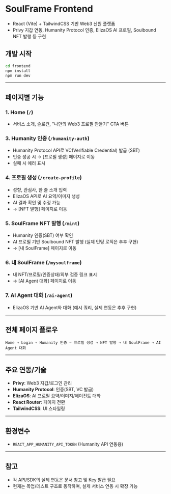 # SoulFrame Frontend

- React (Vite) + TailwindCSS 기반 Web3 신원 플랫폼
- Privy 지갑 연동, Humanity Protocol 인증, ElizaOS AI 프로필, Soulbound NFT 발행 등 구현

## 개발 시작

```bash
cd frontend
npm install
npm run dev
```

---

## 페이지별 기능

### 1. Home (`/`)

- 서비스 소개, 슬로건, "나만의 Web3 프로필 만들기" CTA 버튼

### 3. Humanity 인증 (`/humanity-auth`)

- Humanity Protocol API로 VC(Verifiable Credential) 발급 (SBT)
- 인증 성공 시 → [프로필 생성] 페이지로 이동
- 실패 시 에러 표시

### 4. 프로필 생성 (`/create-profile`)

- 성향, 관심사, 한 줄 소개 입력
- ElizaOS API로 AI 요약/이미지 생성
- AI 결과 확인 및 수정 가능
- → [NFT 발행] 페이지로 이동

### 5. SoulFrame NFT 발행 (`/mint`)

- Humanity 인증(SBT) 여부 확인
- AI 프로필 기반 Soulbound NFT 발행 (실제 민팅 로직은 추후 구현)
- → [내 SoulFrame] 페이지로 이동

### 6. 내 SoulFrame (`/mysoulframe`)

- 내 NFT/프로필/인증상태/외부 검증 링크 표시
- → [AI Agent 대화] 페이지로 이동

### 7. AI Agent 대화 (`/ai-agent`)

- ElizaOS 기반 AI Agent와 대화 (예시 쿼리, 실제 연동은 추후 구현)

---

## 전체 페이지 플로우

```
Home → Login → Humanity 인증 → 프로필 생성 → NFT 발행 → 내 SoulFrame → AI Agent 대화
```

---

## 주요 연동/기술

- **Privy**: Web3 지갑/로그인 관리
- **Humanity Protocol**: 인증(SBT, VC 발급)
- **ElizaOS**: AI 프로필 요약/이미지/에이전트 대화
- **React Router**: 페이지 전환
- **TailwindCSS**: UI 스타일링

---

## 환경변수

- `REACT_APP_HUMANITY_API_TOKEN` (Humanity API 연동용)

---

## 참고

- 각 API/SDK의 실제 연동은 문서 참고 및 Key 발급 필요
- 현재는 목업/테스트 구조로 동작하며, 실제 서비스 연동 시 확장 가능
